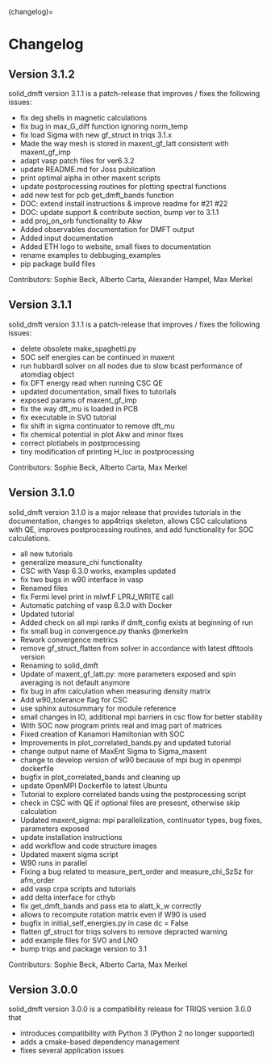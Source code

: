 (changelog)=

# Changelog

## Version 3.1.2

solid_dmft version 3.1.1 is a patch-release that improves / fixes the following issues:

* fix deg shells in magnetic calculations
* fix bug in max_G_diff function ignoring norm_temp
* fix load Sigma with new gf_struct in triqs 3.1.x
* Made the way mesh is stored in maxent_gf_latt consistent with maxent_gf_imp
* adapt vasp patch files for ver6.3.2
* update README.md for Joss publication
* print optimal alpha in other maxent scripts
* update postprocessing routines for plotting spectral functions
* add new test for pcb get_dmft_bands function
* DOC: extend install instructions & improve readme for #21 #22
* DOC: update support & contribute section, bump ver to 3.1.1
* add proj_on_orb functionality to Akw
* Added observables documentation for DMFT output
* Added input documentation
* Added ETH logo to website, small fixes to documentation
* rename examples to debbuging_examples
* pip package build files

Contributors: Sophie Beck, Alberto Carta, Alexander Hampel, Max Merkel


## Version 3.1.1

solid_dmft version 3.1.1 is a patch-release that improves / fixes the following issues:

* delete obsolete make_spaghetti.py
* SOC self energies can be continued in maxent
* run hubbardI solver on all nodes due to slow bcast performance of atomdiag object
* fix DFT energy read when running CSC QE
* updated documentation, small fixes to tutorials
* exposed params of maxent_gf_imp
* fix the way dft_mu is loaded in PCB
* fix executable in SVO tutorial
* fix shift in sigma continuator to remove dft_mu
* fix chemical potential in plot Akw and minor fixes
* correct plotlabels in postprocessing
* tiny modification of printing H_loc in postprocessing

Contributors: Sophie Beck, Alberto Carta, Max Merkel

## Version 3.1.0

solid_dmft version 3.1.0 is a major release that provides tutorials in the documentation, changes to app4triqs skeleton, allows CSC calculations with QE, improves postprocessing routines, and add functionality for SOC calculations.

* all new tutorials
* generalize measure_chi functionality
* CSC with Vasp 6.3.0 works, examples updated
* fix two bugs in w90 interface in vasp
* Renamed files
* fix Fermi level print in mlwf.F LPRJ_WRITE call
* Automatic patching of vasp 6.3.0 with Docker
* Updated tutorial
* Added check on all mpi ranks if dmft_config exists at beginning of run
* fix small bug in convergence.py thanks @merkelm
* Rework convergence metrics
* remove gf_struct_flatten from solver in accordance with latest dfttools version
* Renaming to solid_dmft
* Update of maxent_gf_latt.py: more parameters exposed and spin averaging is not default anymore
* fix bug in afm calculation when measuring density matrix
* Add w90_tolerance flag for CSC
* use sphinx autosummary for module reference
* small changes in IO, additional mpi barriers in csc flow for better stability
* With SOC now program prints real and imag part of matrices
* Fixed creation of Kanamori Hamiltonian with SOC
* Improvements in plot_correlated_bands.py and updated tutorial
* change output name of MaxEnt Sigma to Sigma_maxent
* change to develop version of w90 because of mpi bug in openmpi dockerfile
* bugfix in plot_correlated_bands and cleaning up
* update OpenMPI Dockerfile to latest Ubuntu
* Tutorial to explore correlated bands using the postprocessing script
* check in CSC with QE if optional files are presesnt, otherwise skip calculation
* Updated maxent_sigma: mpi parallelization, continuator types, bug fixes, parameters exposed
* update installation instructions
* add workflow and code structure images
* Updated maxent sigma script
* W90 runs in parallel
* Fixing a bug related to measure_pert_order and measure_chi_SzSz for afm_order
* add vasp crpa scripts and tutorials
* add delta interface for cthyb
* fix get_dmft_bands and pass eta to alatt_k_w correctly
* allows to recompute rotation matrix even if W90 is used
* bugfix in initial_self_energies.py in case dc = False
* flatten gf_struct for triqs solvers to remove depracted warning
* add example files for SVO and LNO
* bump triqs and package version to 3.1

Contributors: Sophie Beck, Alberto Carta, Max Merkel

## Version 3.0.0

solid_dmft version 3.0.0 is a compatibility
release for TRIQS version 3.0.0 that
* introduces compatibility with Python 3 (Python 2 no longer supported)
* adds a cmake-based dependency management
* fixes several application issues

